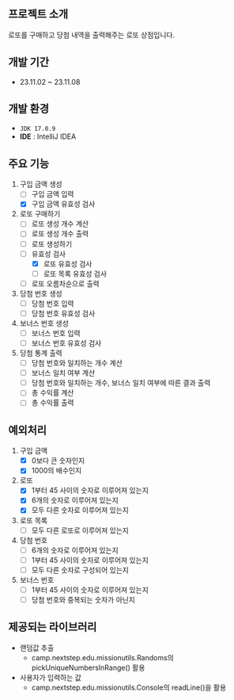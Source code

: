 ## 프로젝트 소개
로또를 구매하고 당첨 내역을 출력해주는 로또 상점입니다.

## 개발 기간 
- 23.11.02 ~ 23.11.08

## 개발 환경
- `JDK 17.0.9`
- **IDE** : IntelliJ IDEA

## 주요 기능
1. 구입 금액 생성
   - [ ] 구입 금액 입력
   - [x] 구입 금액 유효성 검사
2. 로또 구매하기
   - [ ] 로또 생성 개수 계산
   - [ ] 로또 생성 개수 출력
   - [ ] 로또 생성하기
   - [ ] 유효성 검사
     - [x] 로또 유효성 검사
     - [ ] 로또 목록 유효성 검사
   - [ ] 로또 오름차순으로 출력
3. 당첨 번호 생성
   - [ ] 당첨 번호 입력
   - [ ] 당첨 번호 유효성 검사
4. 보너스 번호 생성
   - [ ] 보너스 번호 입력
   - [ ] 보너스 번호 유효성 검사
5. 당첨 통계 출력
   - [ ] 당첨 번호와 일치하는 개수 계산
   - [ ] 보너스 일치 여부 계산
   - [ ] 당첨 번호와 일치하는 개수, 보너스 일치 여부에 따른 결과 출력
   - [ ] 총 수익률 계산
   - [ ] 총 수익률 출력

## 예외처리
1. 구입 금액
   - [x] 0보다 큰 숫자인지
   - [x] 1000의 배수인지
2. 로또
   - [x] 1부터 45 사이의 숫자로 이루어져 있는지
   - [x] 6개의 숫자로 이루어져 있는지
   - [x] 모두 다른 숫자로 이루어져 있는지
3. 로또 목록
   - [ ] 모두 다른 로또로 이루어져 있는지
4. 당첨 번호
   - [ ] 6개의 숫자로 이루어져 있는지
   - [ ] 1부터 45 사이의 숫자로 이루어져 있는지
   - [ ] 모두 다른 숫자로 구성되어 있는지
5. 보너스 번호
   - [ ] 1부터 45 사이의 숫자로 이루어져 있는지
   - [ ] 당첨 번호와 중복되는 숫자가 아닌지

## 제공되는 라이브러리
- 랜덤값 추출
   - camp.nextstep.edu.missionutils.Randoms의 pickUniqueNumbersInRange() 활용
- 사용자가 입력하는 값
   - camp.nextstep.edu.missionutils.Console의 readLine()을 활용